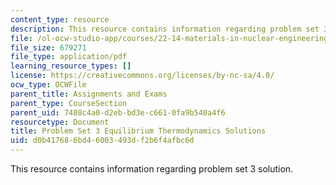 ```yaml
---
content_type: resource
description: This resource contains information regarding problem set 3 solution.
file: /ol-ocw-studio-app/courses/22-14-materials-in-nuclear-engineering-spring-2015/d0b417686bd46003493df2b6f4afbc6d_MIT22_14S15_Pset3Sol.pdf
file_size: 679271
file_type: application/pdf
learning_resource_types: []
license: https://creativecommons.org/licenses/by-nc-sa/4.0/
ocw_type: OCWFile
parent_title: Assignments and Exams
parent_type: CourseSection
parent_uid: 7408c4a0-d2eb-bd3e-c661-0fa9b540a4f6
resourcetype: Document
title: Problem Set 3 Equilibrium Thermodynamics Solutions
uid: d0b41768-6bd4-6003-493d-f2b6f4afbc6d
---
```

This resource contains information regarding problem set 3 solution.